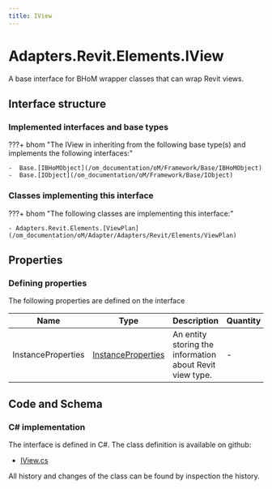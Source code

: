 ```yaml
---
title: IView
---
```


# Adapters.Revit.Elements.IView

A base interface for BHoM wrapper classes that can wrap Revit views.

## Interface structure

### Implemented interfaces and base types

???+ bhom "The IView in inheriting from the following base type(s) and implements the following interfaces:"

    -  Base.[IBHoMObject](/om_documentation/oM/Framework/Base/IBHoMObject)
    -  Base.[IObject](/om_documentation/oM/Framework/Base/IObject)


### Classes implementing this interface

???+ bhom "The following classes are implementing this interface:"

    - Adapters.Revit.Elements.[ViewPlan](/om_documentation/oM/Adapter/Adapters/Revit/Elements/ViewPlan)


## Properties



### Defining properties

The following properties are defined on the interface

| Name             | Type             | Description      | Quantity         |
|------------------|------------------|------------------|------------------|
| InstanceProperties | [InstanceProperties](/om_documentation/oM/Adapter/Adapters/Revit/Properties/InstanceProperties) | An entity storing the information about Revit view type. | - |


## Code and Schema

### C# implementation

The interface is defined in C#. The class definition is available on github:

- [IView.cs](https://github.com/BHoM/Revit_Toolkit/blob/develop/Revit_oM/Elements/IView.cs)

All history and changes of the class can be found by inspection the history.

